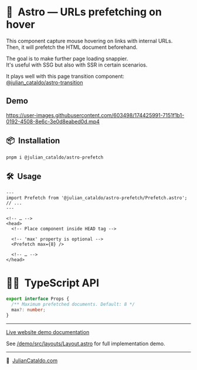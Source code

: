 # 🚀  Astro — URLs prefetching on hover

This component capture mouse hovering on links with internal URLs.  
Then, it will prefetch the HTML document beforehand.

The goal is to make further page loading snappier.  
It's useful with SSG but also with SSR in certain scenarios.

It plays well with this page transition component:  
[@julian_cataldo/astro-transition](https://github.com/JulianCataldo/astro/tree/master/app/Transition)

## Demo

https://user-images.githubusercontent.com/603498/174425991-7151f1b1-0192-4508-8e6c-3e0d8eabed0d.mp4

## 📦  Installation

```sh
pnpm i @julian_cataldo/astro-prefetch
```

## 🛠  Usage

```astro
---
import Prefetch from '@julian_cataldo/astro-prefetch/Prefetch.astro';
// ...
---
```

```astro
<!-- … -->
<head>
  <!-- Place component inside HEAD tag -->

  <!-- 'max' property is optional -->
  <Prefetch max={8} />

  <!-- … -->
</head>
```

# 👨‍🏭  TypeScript API

```ts
export interface Props {
  /** Maximum prefetched documents. Default: 8 */
  max?: number;
}
```

---

[Live website demo documentation](../../demo)

See [/demo/src/layouts/Layout.astro](../../demo/src/layouts/Layout.astro)
for full implementation demo.

---

🔗  [JulianCataldo.com](https://www.juliancataldo.com/)
